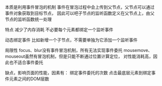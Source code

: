 

本质是利用事件冒泡的机制
事件在冒泡过程中会上传到父节点，父节点可以通过事件对象获取到目标节点，
因此可以吧子节点的监听函数定义在父节点上，由父节点的监听函数统一处理

特点
减少了内存消耗
不必要每个元素都绑定一个监听事件

动态绑定事件
比如新增一个子节点，不需要单独为它添加一个监听事件

局限性
focus、blur没有事件冒泡机制，所有无法实现事件委托
mousemove、mouseout虽然有冒泡机制，但是只能不断通过位置计算定位，
对性能消耗高，因此也不适合事件委托



缺点，影响页面的性能，因素有：
绑定事件委托的次数
点击最底层元素到绑定事件元素之间的DOM层数

